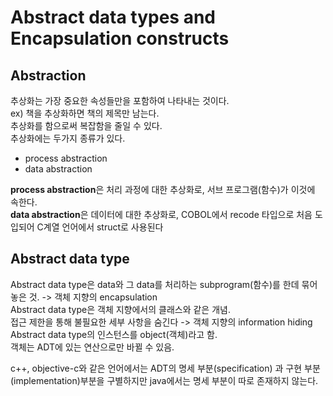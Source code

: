 # Abstract data types and Encapsulation constructs

## Abstraction
추상화는 가장 중요한 속성들만을 포함하여 나타내는 것이다.  
ex) 책을 추상화하면 책의 제목만 남는다.  
추상화를 함으로써 복잡함을 줄일 수 있다.  
추상화에는 두가지 종류가 있다.  
- process abstraction
- data abstraction

**process abstraction**은 처리 과정에 대한 추상화로, 서브 프로그램(함수)가 이것에 속한다.  
**data abstraction**은 데이터에 대한 추상화로, COBOL에서 recode 타입으로 처음 도입되어 C계열 언어에서 struct로 사용된다

## Abstract data type
Abstract data type은 data와 그 data를 처리하는 subprogram(함수)를 한데 묶어놓은 것. -> 객체 지향의 encapsulation  
Abstract data type은 객체 지향에서의 클래스와 같은 개념.  
접근 제한을 통해 불필요한 세부 사항을 숨긴다 -> 객체 지향의 information hiding  
Abstract data type의 인스턴스를 object(객체)라고 함.  
객체는 ADT에 있는 연산으로만 바뀔 수 있음.  

c++, objective-c와 같은 언어에서는 ADT의 명세 부분(specification) 과 구현 부분(implementation)부분을 구별하지만 java에서는 명세 부분이 따로 존재하지 않는다.  